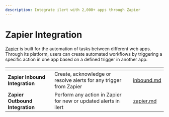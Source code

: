 ```yaml
---
description: Integrate ilert with 2,000+ apps through Zapier
---
```


# Zapier Integration

[Zapier](https://zapier.com/) is built for the automation of tasks between different web apps. Through its platform, users can create automated workflows by triggering a specific action in one app based on a defined trigger in another app.

<table data-card-size="large" data-view="cards"><thead><tr><th></th><th></th><th data-hidden data-card-target data-type="content-ref"></th></tr></thead><tbody><tr><td><strong>Zapier Inbound Integration</strong></td><td>Create, acknowledge or resolve alerts for any trigger from Zapier</td><td><a href="inbound.md">inbound.md</a></td></tr><tr><td><strong>Zapier Outbound Integration</strong></td><td>Perform any action in Zapier for new or updated alerts in ilert</td><td><a href="../../outbound-integrations/zapier.md">zapier.md</a></td></tr></tbody></table>
